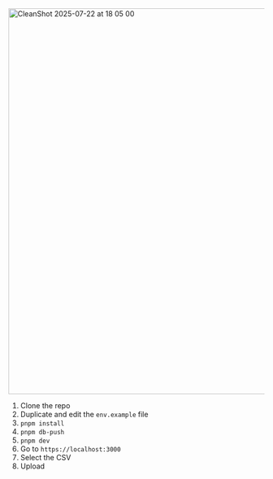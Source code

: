 <img width="744" height="759" alt="CleanShot 2025-07-22 at 18 05 00" src="https://github.com/user-attachments/assets/e756c516-35a9-4735-9944-dd0372cf3432" />

1. Clone the repo
2. Duplicate and edit the `env.example` file
3. `pnpm install`
4. `pnpm db-push`
5. `pnpm dev`
6. Go to `https://localhost:3000`
7. Select the CSV
8. Upload
